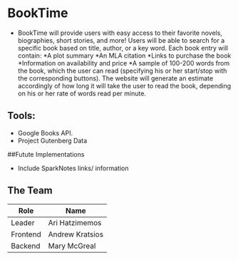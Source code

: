 # BookTime
* BookTime will provide users with easy access to their favorite novels, biographies, short stories, and more!  Users will be able to search for a specific book based on title, author, or a key word. Each book entry will contain:
	*A plot summary
	*An MLA citation
	*Links to purchase the book
		*Information on availability and price
	*A sample of 100-200 words from the book, which the user can read (specifying his or her 	start/stop with the corresponding buttons).  The website will generate an estimate accordingly 	of how long it will take the user to read the book, depending on his or her rate of words read 	per minute.


## Tools:
* Google Books API.
* Project Gutenberg Data

##Futute Implementations
* Include SparkNotes links/ information


## The Team
|Role      |Name          	|
|----------|----------------|
|Leader    |Ari Hatzimemos  |
|Frontend  |Andrew Kratsios |
|Backend   |Mary McGreal    |